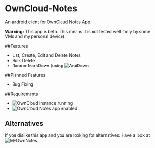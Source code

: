# OwnCloud-Notes
An android client for OwnCloud Notes App.

**Warning:** This app is beta. This means it is not tested well (only by some VMs and my personal device).

##Features
* List, Create, Edit and Delete Notes
* Bulk Delete
* Render MarkDown (using ![AndDown](https://github.com/commonsguy/cwac-anddown)

##Planned Features
* Bug Fixing

##Requirements
* ![OwnCloud](https://github.com/owncloud/) instance running
* ![OwnCloud Notes](https://github.com/owncloud/notes) app enabled

## Alternatives
If you dislike this app and you are looking for alternatives: Have a look at ![MyOwnNotes](https://github.com/aykit/MyOwnNotes).
